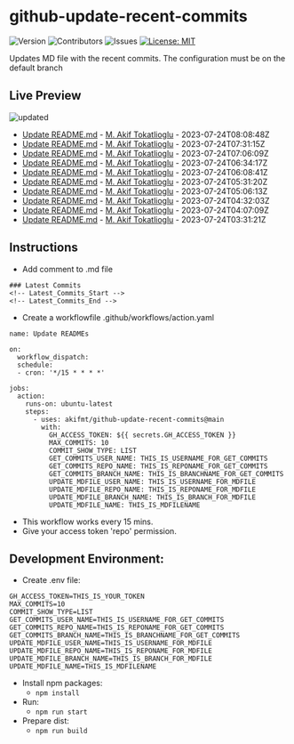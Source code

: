 # github-update-recent-commits

![Version](https://img.shields.io/github/v/release/AAAAA/AAAAA?color=blue)
![Contributors](https://img.shields.io/github/contributors/AAAAA/AAAAA?color=dark-green) ![Issues](https://img.shields.io/github/issues/AAAAA/AAAAA) [![License: MIT](https://img.shields.io/badge/license-MIT-blue)](#)

Updates MD file with the recent commits. The configuration must be on the default branch

## Live Preview
<!-- Latest_Commits_Start -->
![updated](https://img.shields.io/badge/Updated-Mon%20Jul%2024%202023%2008%3A33%3A09%20GMT%2B0000%20(Coordinated%20Universal%20Time)-blue.svg)
- [Update README.md](https://github.com/akifmt/github-update-recent-commits/commit/14e77f7afcbb07726d3fe8e204aea92ae57cbf75) - [M. Akif Tokatlioglu](mailto:akifmt@gmail.com) - 2023-07-24T08:08:48Z 
- [Update README.md](https://github.com/akifmt/github-update-recent-commits/commit/5ff6b6dfad1552f04a52e91c2725624d8f72eb34) - [M. Akif Tokatlioglu](mailto:akifmt@gmail.com) - 2023-07-24T07:31:15Z 
- [Update README.md](https://github.com/akifmt/github-update-recent-commits/commit/63983441a1c05e8f6a909586b147f767777ab729) - [M. Akif Tokatlioglu](mailto:akifmt@gmail.com) - 2023-07-24T07:06:09Z 
- [Update README.md](https://github.com/akifmt/github-update-recent-commits/commit/9e773e2e651aa5b6190b7a06442cb2dda46cce14) - [M. Akif Tokatlioglu](mailto:akifmt@gmail.com) - 2023-07-24T06:34:17Z 
- [Update README.md](https://github.com/akifmt/github-update-recent-commits/commit/ccdf0dd39d4f45f719f4904d68062c86018fa4c4) - [M. Akif Tokatlioglu](mailto:akifmt@gmail.com) - 2023-07-24T06:08:41Z 
- [Update README.md](https://github.com/akifmt/github-update-recent-commits/commit/071f7ba2ef94b111ffad5e520e5888cc5aa24fab) - [M. Akif Tokatlioglu](mailto:akifmt@gmail.com) - 2023-07-24T05:31:20Z 
- [Update README.md](https://github.com/akifmt/github-update-recent-commits/commit/84dce3ae0942434a0ddc6f2dd7a8edff4009fa25) - [M. Akif Tokatlioglu](mailto:akifmt@gmail.com) - 2023-07-24T05:06:13Z 
- [Update README.md](https://github.com/akifmt/github-update-recent-commits/commit/2bfa946068bed32f091ad79e4fd2f3b4177662bf) - [M. Akif Tokatlioglu](mailto:akifmt@gmail.com) - 2023-07-24T04:32:03Z 
- [Update README.md](https://github.com/akifmt/github-update-recent-commits/commit/760a3845706ac2355294acc0d4f8be171ee7d79a) - [M. Akif Tokatlioglu](mailto:akifmt@gmail.com) - 2023-07-24T04:07:09Z 
- [Update README.md](https://github.com/akifmt/github-update-recent-commits/commit/74a5d495bcc53885bba5a08ff80ce95f7648015e) - [M. Akif Tokatlioglu](mailto:akifmt@gmail.com) - 2023-07-24T03:31:21Z 
<!-- Latest_Commits_End -->

## Instructions
- Add comment to .md file
```
### Latest Commits
<!-- Latest_Commits_Start -->
<!-- Latest_Commits_End -->
```
- Create a workflowfile .github/workflows/action.yaml
```
name: Update READMEs

on:
  workflow_dispatch:
  schedule:
  - cron: '*/15 * * * *'
  
jobs:
  action:
    runs-on: ubuntu-latest
    steps:
      - uses: akifmt/github-update-recent-commits@main
        with:
          GH_ACCESS_TOKEN: ${{ secrets.GH_ACCESS_TOKEN }}
          MAX_COMMITS: 10
          COMMIT_SHOW_TYPE: LIST
          GET_COMMITS_USER_NAME: THIS_IS_USERNAME_FOR_GET_COMMITS
          GET_COMMITS_REPO_NAME: THIS_IS_REPONAME_FOR_GET_COMMITS
          GET_COMMITS_BRANCH_NAME: THIS_IS_BRANCHNAME_FOR_GET_COMMITS
          UPDATE_MDFILE_USER_NAME: THIS_IS_USERNAME_FOR_MDFILE
          UPDATE_MDFILE_REPO_NAME: THIS_IS_REPONAME_FOR_MDFILE
          UPDATE_MDFILE_BRANCH_NAME: THIS_IS_BRANCH_FOR_MDFILE
          UPDATE_MDFILE_NAME: THIS_IS_MDFILENAME
```
- This workflow works every 15 mins.
- Give your access token 'repo' permission.

## Development Environment:
- Create .env file:
```
GH_ACCESS_TOKEN=THIS_IS_YOUR_TOKEN
MAX_COMMITS=10
COMMIT_SHOW_TYPE=LIST
GET_COMMITS_USER_NAME=THIS_IS_USERNAME_FOR_GET_COMMITS
GET_COMMITS_REPO_NAME=THIS_IS_REPONAME_FOR_GET_COMMITS
GET_COMMITS_BRANCH_NAME=THIS_IS_BRANCHNAME_FOR_GET_COMMITS
UPDATE_MDFILE_USER_NAME=THIS_IS_USERNAME_FOR_MDFILE
UPDATE_MDFILE_REPO_NAME=THIS_IS_REPONAME_FOR_MDFILE
UPDATE_MDFILE_BRANCH_NAME=THIS_IS_BRANCH_FOR_MDFILE
UPDATE_MDFILE_NAME=THIS_IS_MDFILENAME
```
- Install npm packages:
	- ```npm install```
- Run:
	- ```npm run start```
- Prepare dist:
	- ```npm run build```
